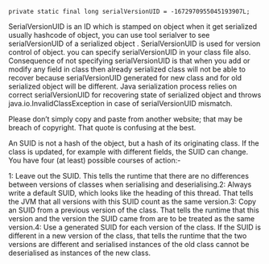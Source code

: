 
`private static final long serialVersionUID = -1672970955045193907L;`

SerialVersionUID is an ID which is stamped on object when it get serialized usually hashcode of object, you can use tool serialver to see serialVersionUID of a serialized object . SerialVersionUID is used for version control of object. you can specify serialVersionUID in your class file also. Consequence of not specifying serialVersionUID is that when you add or modify any field in class then already serialized class will not be able to recover because serialVersionUID generated for new class and for old serialized object will be different. Java serialization process relies on correct serialVersionUID for recovering state of serialized object and throws java.io.InvalidClassException in case of serialVersionUID mismatch.

Please don’t simply copy and paste from another website; that may be breach of copyright. That quote is confusing at the best.

An SUID is not a hash of the object, but a hash of its originating class. If the class is updated, for example with different fields, the SUID can change. You have four (at least) possible courses of action:-

1: Leave out the SUID. This tells the runtime that there are no differences between versions of classes when serialising and deserialising.2: Always write a default SUID, which looks like the heading of this thread. That tells the JVM that all versions with this SUID count as the same version.3: Copy an SUID from a previous version of the class. That tells the runtime that this version and the version the SUID came from are to be treated as the same version.4: Use a generated SUID for each version of the class. If the SUID is different in a new version of the class, that tells the runtime that the two versions are different and serialised instances of the old class cannot be deserialised as instances of the new class.

